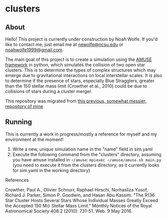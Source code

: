 # clusters
## About
Hello! This project is currently under construction by Noah Wolfe. If you'd like to contact me, just email me at newolfe@ncsu.edu or noahwolfe1999@gmail.com.

The main goal of this project is to create a simulation using the [AMUSE framework](http://amusecode.org) in python, which simulates the collision of two open star clusters. This is to determine the types of complex structures which may emerge due to gravitational interactions on local interstellar scales. It is also to determine if the presence of stars, especially Blue Stragglers, greater than the 150 stellar mass limit (Crowther et al., 2010) could be due to collisions of stars during a cluster merger.

This repository was migrated from [this previous, somewhat messier, repository of mine](https://www.github.com/thezenth/cluster-collision)

## Running
This is currently a work in progress/mostly a reference for myself and my environment at the moment!

1. Write a new, unique simulation name in the "name" field in sim.yaml
2. Execute the following command from the "clusters" directory, assuming you have amuse installed in `~/amuse`: `mpiexec ~/amuse/amuse.sh main.py` (you need to execute it from the clusters directory, as it currently looks for sim.yaml in the working directory)

References

Crowther, Paul A., Olivier Schnurr, Raphael Hirschi, Norhasliza Yusof, Richard J. Parker, Simon P. Goodwin, and Hasan Abu Kassim. "The R136 Star Cluster Hosts Several Stars Whose Individual Masses Greatly Exceed the Accepted 150 M⊙ Stellar Mass Limit." Monthly Notices of the Royal Astronomical Society 408.2 (2010): 731-51. Web. 9 May 2016.
